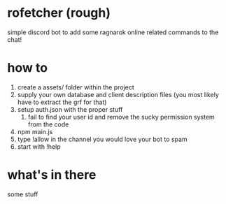 # rofetcher (rough)

simple discord bot to add some ragnarok online related commands to the chat!

# how to

1. create a assets/ folder within the project
1. supply your own database and client description files (you most likely have to extract the grf for that)
1. setup auth.json with the proper stuff
    1. fail to find your user id and remove the sucky permission system from the code
1. npm main.js
1. type !allow in the channel you would love your bot to spam
1. start with !help

# what's in there

some stuff
